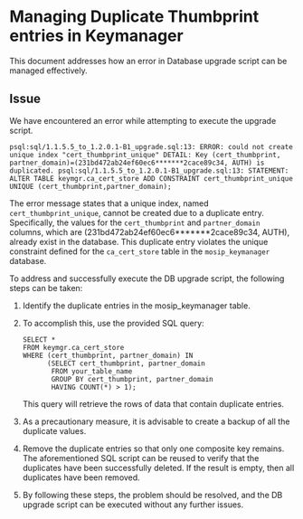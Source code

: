 # Managing Duplicate Thumbprint entries in Keymanager

This document addresses how an error in Database upgrade script can be managed effectively.

## Issue

We have encountered an error while attempting to execute the upgrade script.

```
psql:sql/1.1.5.5_to_1.2.0.1-B1_upgrade.sql:13: ERROR: could not create unique index "cert_thumbprint_unique" DETAIL: Key (cert_thumbprint, partner_domain)=(231bd472ab24ef60ec6*******2cace89c34, AUTH) is duplicated. psql:sql/1.1.5.5_to_1.2.0.1-B1_upgrade.sql:13: STATEMENT: ALTER TABLE keymgr.ca_cert_store ADD CONSTRAINT cert_thumbprint_unique UNIQUE (cert_thumbprint,partner_domain);
```

The error message states that a unique index, named `cert_thumbprint_unique`, cannot be created due to a duplicate entry. Specifically, the values for the `cert_thumbprint` and `partner_domain` columns, which are (231bd472ab24ef60ec6*******2cace89c34, AUTH), already exist in the database. This duplicate entry violates the unique constraint defined for the `ca_cert_store` table in the `mosip_keymanager` database.

To address and successfully execute the DB upgrade script, the following steps can be taken:

1. Identify the duplicate entries in the mosip_keymanager table.
2. To accomplish this, use the provided SQL query:
   
   ```
   SELECT * 
   FROM keymgr.ca_cert_store 
   WHERE (cert_thumbprint, partner_domain) IN 
         (SELECT cert_thumbprint, partner_domain 
          FROM your_table_name 
          GROUP BY cert_thumbprint, partner_domain 
          HAVING COUNT(*) > 1);
   ```

   This query will retrieve the rows of data that contain duplicate entries.

3. As a precautionary measure, it is advisable to create a backup of all the duplicate values.

4. Remove the duplicate entries so that only one composite key remains. The aforementioned SQL script can be reused to verify that the duplicates have been successfully deleted. If the result is empty, then all duplicates have been removed.

5. By following these steps, the problem should be resolved, and the DB upgrade script can be executed without any further issues.
